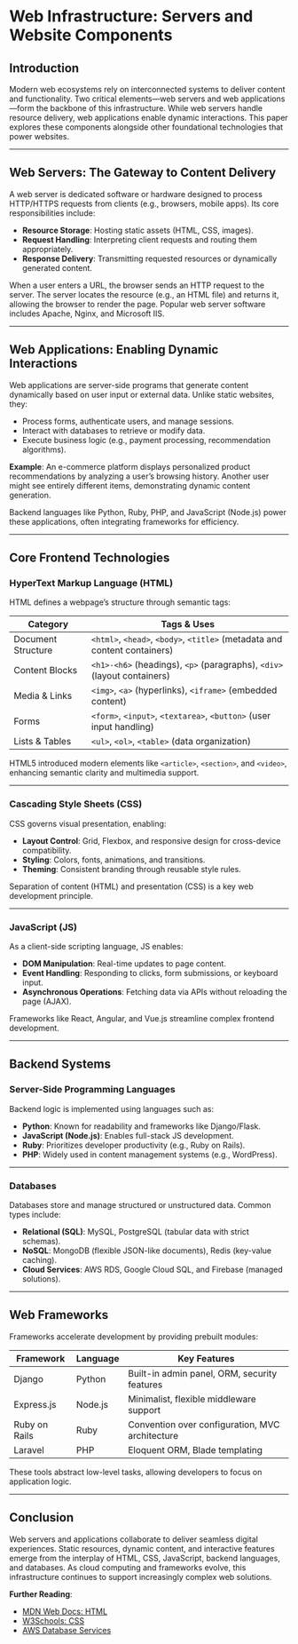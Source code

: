 # Web Infrastructure: Servers and Website Components

## Introduction  
Modern web ecosystems rely on interconnected systems to deliver content and functionality. Two critical elements—web servers and web applications—form the backbone of this infrastructure. While web servers handle resource delivery, web applications enable dynamic interactions. This paper explores these components alongside other foundational technologies that power websites.

---

## Web Servers: The Gateway to Content Delivery  
A web server is dedicated software or hardware designed to process HTTP/HTTPS requests from clients (e.g., browsers, mobile apps). Its core responsibilities include:  
- **Resource Storage**: Hosting static assets (HTML, CSS, images).  
- **Request Handling**: Interpreting client requests and routing them appropriately.  
- **Response Delivery**: Transmitting requested resources or dynamically generated content.  

When a user enters a URL, the browser sends an HTTP request to the server. The server locates the resource (e.g., an HTML file) and returns it, allowing the browser to render the page. Popular web server software includes Apache, Nginx, and Microsoft IIS.

---

## Web Applications: Enabling Dynamic Interactions  
Web applications are server-side programs that generate content dynamically based on user input or external data. Unlike static websites, they:  
- Process forms, authenticate users, and manage sessions.  
- Interact with databases to retrieve or modify data.  
- Execute business logic (e.g., payment processing, recommendation algorithms).  

**Example**: An e-commerce platform displays personalized product recommendations by analyzing a user’s browsing history. Another user might see entirely different items, demonstrating dynamic content generation.  

Backend languages like Python, Ruby, PHP, and JavaScript (Node.js) power these applications, often integrating frameworks for efficiency.

---

## Core Frontend Technologies  

### HyperText Markup Language (HTML)  
HTML defines a webpage’s structure through semantic tags:  

| Category         | Tags & Uses                                                                 |
|------------------|-----------------------------------------------------------------------------|
| Document Structure | `<html>`, `<head>`, `<body>`, `<title>` (metadata and content containers)  |
| Content Blocks   | `<h1>-<h6>` (headings), `<p>` (paragraphs), `<div>` (layout containers)     |
| Media & Links    | `<img>`, `<a>` (hyperlinks), `<iframe>` (embedded content)                 |
| Forms            | `<form>`, `<input>`, `<textarea>`, `<button>` (user input handling)        |
| Lists & Tables   | `<ul>`, `<ol>`, `<table>` (data organization)                              |

HTML5 introduced modern elements like `<article>`, `<section>`, and `<video>`, enhancing semantic clarity and multimedia support.

---

### Cascading Style Sheets (CSS)  
CSS governs visual presentation, enabling:  
- **Layout Control**: Grid, Flexbox, and responsive design for cross-device compatibility.  
- **Styling**: Colors, fonts, animations, and transitions.  
- **Theming**: Consistent branding through reusable style rules.  

Separation of content (HTML) and presentation (CSS) is a key web development principle.

---

### JavaScript (JS)  
As a client-side scripting language, JS enables:  
- **DOM Manipulation**: Real-time updates to page content.  
- **Event Handling**: Responding to clicks, form submissions, or keyboard input.  
- **Asynchronous Operations**: Fetching data via APIs without reloading the page (AJAX).  

Frameworks like React, Angular, and Vue.js streamline complex frontend development.

---

## Backend Systems  

### Server-Side Programming Languages  
Backend logic is implemented using languages such as:  
- **Python**: Known for readability and frameworks like Django/Flask.  
- **JavaScript (Node.js)**: Enables full-stack JS development.  
- **Ruby**: Prioritizes developer productivity (e.g., Ruby on Rails).  
- **PHP**: Widely used in content management systems (e.g., WordPress).  

---

### Databases  
Databases store and manage structured or unstructured data. Common types include:  
- **Relational (SQL)**: MySQL, PostgreSQL (tabular data with strict schemas).  
- **NoSQL**: MongoDB (flexible JSON-like documents), Redis (key-value caching).  
- **Cloud Services**: AWS RDS, Google Cloud SQL, and Firebase (managed solutions).  

---

## Web Frameworks  
Frameworks accelerate development by providing prebuilt modules:  

| Framework       | Language   | Key Features                                  |
|-----------------|------------|-----------------------------------------------|
| Django          | Python     | Built-in admin panel, ORM, security features  |
| Express.js      | Node.js    | Minimalist, flexible middleware support       |
| Ruby on Rails   | Ruby       | Convention over configuration, MVC architecture |
| Laravel         | PHP        | Eloquent ORM, Blade templating                |

These tools abstract low-level tasks, allowing developers to focus on application logic.

---

## Conclusion  
Web servers and applications collaborate to deliver seamless digital experiences. Static resources, dynamic content, and interactive features emerge from the interplay of HTML, CSS, JavaScript, backend languages, and databases. As cloud computing and frameworks evolve, this infrastructure continues to support increasingly complex web solutions.

**Further Reading**:  
- [MDN Web Docs: HTML](https://developer.mozilla.org/en-US/docs/Web/HTML)  
- [W3Schools: CSS](https://www.w3schools.com/css/)  
- [AWS Database Services](https://aws.amazon.com/products/databases/)
